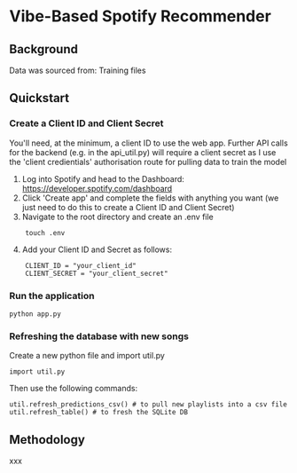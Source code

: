 # Vibe-Based Spotify Recommender #

## Background ##
Data was sourced from:
Training files

## Quickstart ##
### Create a Client ID and Client Secret ###
You'll need, at the minimum, a client ID to use the web app.
Further API calls for the backend (e.g. in the api_util.py) will require a client secret as I use the 'client credientials' authorisation route for pulling data to train the model
1. Log into Spotify and head to the Dashboard: https://developer.spotify.com/dashboard
2. Click 'Create app' and complete the fields with anything you want (we just need to do this to create a Client ID and Client Secret)
3. Navigate to the root directory and create an .env file
```
    touch .env
```
4. Add your Client ID and Secret as follows:

```
    CLIENT_ID = "your_client_id"
    CLIENT_SECRET = "your_client_secret"
```

### Run the application ###

    python app.py

### Refreshing the database with new songs ###
Create a new python file and import util.py

    import util.py
    
Then use the following commands:

    util.refresh_predictions_csv() # to pull new playlists into a csv file
    util.refresh_table() # to fresh the SQLite DB

## Methodology ##
xxx

